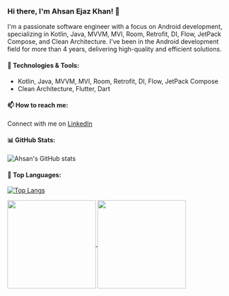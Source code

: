### Hi there, I'm Ahsan Ejaz Khan! 👋

I'm a passionate software engineer with a focus on Android development, specializing in Kotlin, Java, MVVM, MVI, Room, Retrofit, DI, Flow, JetPack Compose, and Clean Architecture. I've been in the Android development field for more than 4 years, delivering high-quality and efficient solutions.

#### 🔧 Technologies & Tools:
- Kotlin, Java, MVVM, MVI, Room, Retrofit, DI, Flow, JetPack Compose
- Clean Architecture, Flutter, Dart

#### 📫 How to reach me:
Connect with me on [LinkedIn](https://www.linkedin.com/in/ahsan-ejaz-khan-b9a6551ba)

#### 📊 GitHub Stats:
![Ahsan's GitHub stats](https://github-readme-stats.vercel.app/api?username=ahsankhansadozai&show_icons=true&theme=radical)

#### 🌟 Top Languages:
[![Top Langs](https://github-readme-stats.vercel.app/api/top-langs/?username=ahsankhansadozai&langs_count=8)](https://github.com/ahsankhansadozai/github-readme-stats)


<a href="https://github.com/anuraghazra/github-readme-stats">
  <img height=200 align="center" src="https://github-readme-stats.vercel.app/api?username=ahsankhansadozai" />
</a>
<a href="https://github.com/ahsankhansadozai/convoychat">
  <img height=200 align="center" src="https://github-readme-stats.vercel.app/api/top-langs?username=ahsankhansadozai&layout=compact&langs_count=8&card_width=320" />
</a>
